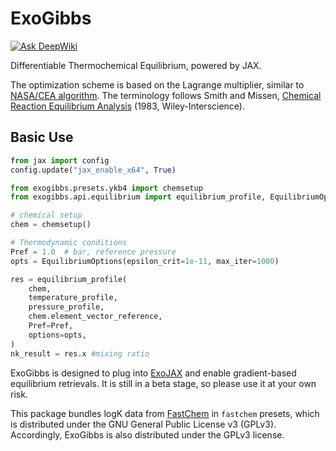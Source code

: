 # ExoGibbs
 [![Ask DeepWiki](https://deepwiki.com/badge.svg)](https://deepwiki.com/HajimeKawahara/exogibbs)

Differentiable Thermochemical Equilibrium, powered by JAX. 

The optimization scheme is based on the Lagrange multiplier, similar to [NASA/CEA algorithm](https://ntrs.nasa.gov/api/citations/19950013764/downloads/19950013764.pdf). 
The terminology follows Smith and Missen, [Chemical Reaction Equilibrium Analysis](https://aiche.onlinelibrary.wiley.com/doi/10.1002/aic.690310127) (1983, Wiley-Interscience). 

## Basic Use

```python
from jax import config
config.update("jax_enable_x64", True)

from exogibbs.presets.ykb4 import chemsetup
from exogibbs.api.equilibrium import equilibrium_profile, EquilibriumOptions

# chemical setup
chem = chemsetup()

# Thermodynamic conditions
Pref = 1.0  # bar, reference pressure
opts = EquilibriumOptions(epsilon_crit=1e-11, max_iter=1000)

res = equilibrium_profile(
    chem,
    temperature_profile,
    pressure_profile,
    chem.element_vector_reference,
    Pref=Pref,
    options=opts,
)
nk_result = res.x #mixing ratio
```

ExoGibbs is designed to plug into [ExoJAX](https://github.com/HajimeKawahara/exojax) and enable gradient-based equilibrium retrievals. 
It is still in a beta stage, so please use it at your own risk.


This package bundles logK data from [FastChem](https://github.com/NewStrangeWorlds/FastChem) in `fastchem` presets,
which is distributed under the GNU General Public License v3 (GPLv3).
Accordingly, ExoGibbs is also distributed under the GPLv3 license.